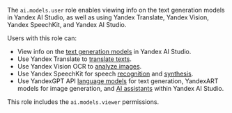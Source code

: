 The `ai.models.user` role enables viewing info on the text generation models in Yandex AI Studio, as well as using Yandex Translate, Yandex Vision, Yandex SpeechKit, and Yandex AI Studio.

Users with this role can:
* View info on the [text generation models](../../../ai-studio/concepts/generation/models.md) in Yandex AI Studio.
* Use Yandex Translate to [translate texts](../../../translate/quickstart.md).
* Use Yandex Vision OCR to [analyze images](../../../vision/concepts/ocr/index.md).
* Use Yandex SpeechKit for speech [recognition](../../../speechkit/stt/index.md) and [synthesis](../../../speechkit/tts/index.md).
* Use YandexGPT API [language models](../../../ai-studio/concepts/generation/index.md) for text generation, YandexART models for image generation, and [AI assistants](../../../ai-studio/concepts/assistant/index.md) within Yandex AI Studio.

This role includes the `ai.models.viewer` permissions.
